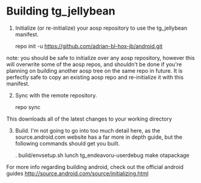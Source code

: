 Building tg_jellybean
======================

1) Initialize (or re-initialize) your aosp repository to use the 
tg_jellybean manifest.

    repo init -u https://github.com/adrian-bl-hox-jb/android.git

note: you should be safe to initialize over any aosp repository, however this 
will overwrite some of the aosp repos, and shouldn't be done if you're
planning on building another aosp tree on the same repo in future. It is 
perfectly safe to copy an existing aosp repo and re-initialize it with this manifest.

2) Sync with the remote repository.

    repo sync

This downloads all of the latest changes to your working directory

3) Build. I'm not going to go into too much detail here, as the source.android.com
website has a far more in depth guide, but the following commands should get you
built.

    . build/envsetup.sh
    lunch tg_endeavoru-userdebug
    make otapackage

For more info regarding building android, check out the official android guides
http://source.android.com/source/initializing.html

